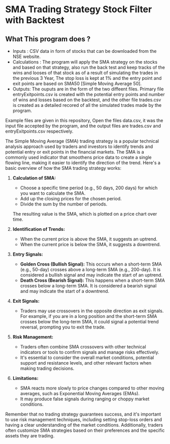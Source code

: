 # SMA Trading Strategy Stock Filter with Backtest


## What This program does ?

- Inputs : CSV data in form of stocks that can be downloaded from the NSE website.
- Calculations : The program will apply the SMA strategy on the stocks and based on that strategy, also run the back test and keep tracks of the wins and looses of that stock as of a result of simulating the trades in the previous 3 Year, The stop loss is kept at 1% and the entry point and exit points are based on SMA50 [Simple Moving Average 50].
- Outputs: The ouputs are in the form of the two diffeent files. Primary file entryExitpoints.csv is created with the potential entry points and number of wins and losses based on the backtest, and the other file trades.csv is created as a detailed recored of all the simulated trades made by the program.

Example files are given in this repository, Open the files data.csv, it was the input file accepted by the program, and the output files are trades.csv and entryExitpoints.csv respectively.


The Simple Moving Average (SMA) trading strategy is a popular technical analysis approach used by traders and investors to identify trends and potential entry or exit points in the financial markets. The SMA is a commonly used indicator that smoothens price data to create a single flowing line, making it easier to identify the direction of the trend. Here's a basic overview of how the SMA trading strategy works:

1. **Calculation of SMA:**
   - Choose a specific time period (e.g., 50 days, 200 days) for which you want to calculate the SMA.
   - Add up the closing prices for the chosen period.
   - Divide the sum by the number of periods.

   The resulting value is the SMA, which is plotted on a price chart over time.

2. **Identification of Trends:**
   - When the current price is above the SMA, it suggests an uptrend.
   - When the current price is below the SMA, it suggests a downtrend.

3. **Entry Signals:**
   - **Golden Cross (Bullish Signal):** This occurs when a short-term SMA (e.g., 50-day) crosses above a long-term SMA (e.g., 200-day). It is considered a bullish signal and may indicate the start of an uptrend.
   - **Death Cross (Bearish Signal):** This happens when a short-term SMA crosses below a long-term SMA. It is considered a bearish signal and may indicate the start of a downtrend.

4. **Exit Signals:**
   - Traders may use crossovers in the opposite direction as exit signals. For example, if you are in a long position and the short-term SMA crosses below the long-term SMA, it could signal a potential trend reversal, prompting you to exit the trade.

5. **Risk Management:**
   - Traders often combine SMA crossovers with other technical indicators or tools to confirm signals and manage risks effectively.
   - It's essential to consider the overall market conditions, potential support and resistance levels, and other relevant factors when making trading decisions.

6. **Limitations:**
   - SMA reacts more slowly to price changes compared to other moving averages, such as Exponential Moving Averages (EMAs).
   - It may produce false signals during ranging or choppy market conditions.

Remember that no trading strategy guarantees success, and it's important to use risk management techniques, including setting stop-loss orders and having a clear understanding of the market conditions. Additionally, traders often customize SMA strategies based on their preferences and the specific assets they are trading.
